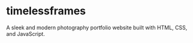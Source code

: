 # timelessframes
A sleek and modern photography portfolio website built with HTML, CSS, and JavaScript.
